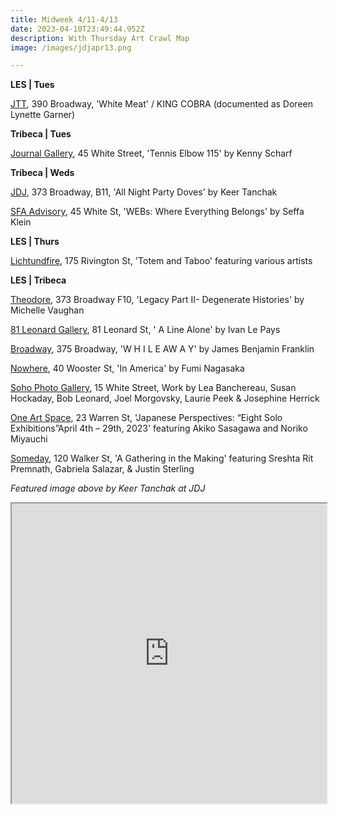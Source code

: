 ```yaml
---
title: Midweek 4/11-4/13
date: 2023-04-10T23:49:44.952Z
description: With Thursday Art Crawl Map
image: /images/jdjapr13.png

---
```

**L﻿ES | Tues**

[JTT](https://jttnyc.com/), 390 Broadway, 'White Meat' / KING COBRA (documented as Doreen Lynette Garner)

**T﻿ribeca | Tues**

[Journal Gallery](https://www.thejournalinc.com/gallery/events/tennis-elbow-115-kenny-scharf), 45 White Street, 'Tennis Elbow 115' by Kenny Scharf

**T﻿ribeca | Weds**

[JDJ](https://jdj.world/projects/keer-tanchak/), 373 Broadway, B11, 'All Night Party Doves' by Keer Tanchak 

[SFA Advisory](https://viewingroom.sfa-advisory.com/viewing-room/seffa-klein#tab:thumbnails;tab-1:slideshow), 45 White St, 'WEBs: Where Everything Belongs' by Seffa Klein

**L﻿ES | Thurs**

[Lichtundfire](https://www.lichtundfire.com/), 175 Rivington St, 'Totem and Taboo' featuring various artists

**L﻿ES | Tribeca**

[Theodore](https://www.theodoreart.com/future), 373 Broadway F10, 'Legacy Part II- Degenerate Histories' by Michelle Vaughan 

[81 Leonard Gallery](https://81leonardgallery.com/ivanlepays_alinealone/), 81 Leonard St, ' A Line Alone' by Ivan Le Pays

[Broadway](https://www.broadwaygallery.nyc/exhibition/tbt/), 375 Broadway, 'W H I L E AW A Y' by James Benjamin Franklin

[Nowhere](https://www.nowhere-nyc.com/exhibitions/in-america), 40 Wooster St, 'In America' by Fumi Nagasaka

[Soho Photo Gallery](https://www.sohophoto.com/), 15 White Street, Work by Lea Banchereau, Susan Hockaday, Bob Leonard, Joel Morgovsky, Laurie Peek & Josephine Herrick 

[One Art Space](https://oneartspace.com/japanese-perspectives-eight-solo-exhibitionsapril-4th-29th-2023/), 23 Warren St, 'Japanese Perspectives: “Eight Solo Exhibitions”April 4th – 29th, 2023' featuring Akiko Sasagawa and Noriko Miyauchi

[Someday](https://somedaygallery.com/soon), 120 Walker St, 'A Gathering in the Making' featuring Sreshta Rit Premnath, Gabriela Salazar, & Justin Sterling

*F﻿eatured image above by Keer Tanchak at JDJ*

<iframe src="https://www.google.com/maps/d/u/3/embed?mid=1Lez8oSNy890A6wFbogkrrmbKVqf65rE&ehbc=2E312F" width="100%" height="480"></iframe>